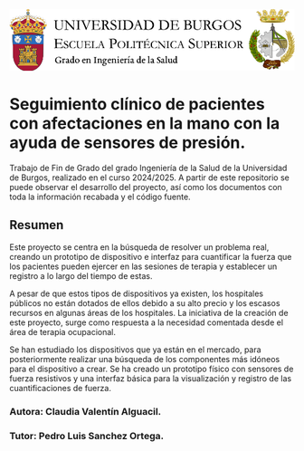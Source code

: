 ![Cabecera grado](https://github.com/cva1003/TFG/blob/main/img/cabeceraSalud.png)
# Seguimiento clínico de pacientes con afectaciones en la mano con la ayuda de sensores de presión.
Trabajo de Fin de Grado del grado Ingeniería de la Salud de la Universidad de Burgos, realizado en el curso 2024/2025. 
A partir de este repositorio se puede observar el desarrollo del proyecto, así como los documentos con toda la información recabada y el código fuente.

## Resumen
Este proyecto se centra en la búsqueda de resolver un problema real, creando un prototipo de dispositivo e interfaz para cuantificar la fuerza que los pacientes pueden ejercer en las sesiones de terapia y establecer un registro a lo largo del tiempo de estas.

A pesar de que estos tipos de dispositivos ya existen, los hospitales públicos no están dotados de ellos debido a su alto precio y los escasos recursos en algunas áreas de los hospitales. La iniciativa de la creación de este proyecto, surge como respuesta a la necesidad comentada desde el área de terapia ocupacional. 

Se han estudiado los dispositivos que ya están en el mercado, para posteriormente realizar una búsqueda de los componentes más idóneos para el dispositivo a crear. Se ha creado un prototipo físico con sensores de fuerza resistivos y una interfaz básica para la visualización y registro de las cuantificaciones de fuerza.

### Autora: Claudia Valentín Alguacil.
### Tutor: Pedro Luis Sanchez Ortega.